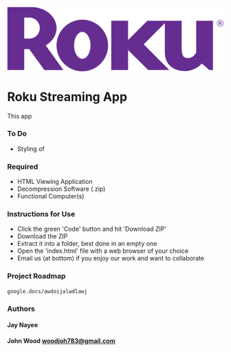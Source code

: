 ![rokuLogoWide](images/logoWide.png "Roku Logo")
# Roku Streaming App

This app

### To Do
- Styling of 

### Required

- HTML Viewing Application
- Decompression Software (.zip)
- Functional Computer(s)

### Instructions for Use

- Click the green 'Code' button and hit 'Download ZIP'
- Download the ZIP
- Extract it into a folder, best done in an empty one
- Open the 'index.html' file with a web browser of your choice
- Email us (at bottom) if you enjoy our work and want to collaborate

### Project Roadmap

    google.docs/awdoijalwdlawj

### Authors

#### Jay Nayee 

#### John Wood woodjoh783@gmail.com

